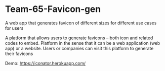 # Team-65-Favicon-gen
A web app that generates favicon of different sizes for different use cases for users

A platform that allows users to generate favicons – both icon and related codes to embed.
Platform in the sense that it can be a web application (web app) or a website.
Users or companies can visit this platform to generate their favicons

Demo:
https://iconator.herokuapp.com/
